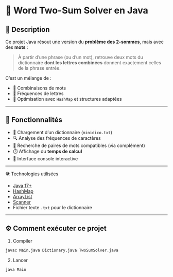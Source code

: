 # 🧠 Word Two-Sum Solver en Java


## 📝 Description

Ce projet Java résout une version du **problème des 2-sommes**, mais avec des **mots** :  
> À partir d’une phrase (ou d’un mot), retrouve deux mots du dictionnaire **dont les lettres combinées** donnent exactement celles de la phrase entrée.

C’est un mélange de :
- 🔡 Combinaisons de mots
- 🧮 Fréquences de lettres
- 🧪 Optimisation avec `HashMap` et structures adaptées

---

## 🚀 Fonctionnalités

- 📄 Chargement d’un dictionnaire (`minidico.txt`)
- 🔍 Analyse des fréquences de caractères
- 🔁 Recherche de paires de mots compatibles (via complément)
- ⏱️ Affichage du **temps de calcul**
- 💬 Interface console interactive

---

🛠️ Technologies utilisées

- [Java 17+](https://www.oracle.com/java/technologies/javase-downloads.html)
- [HashMap](https://docs.oracle.com/javase/8/docs/api/java/util/HashMap.html) 
- [ArrayList](https://docs.oracle.com/javase/8/docs/api/java/util/ArrayList.html)
- [Scanner](https://docs.oracle.com/javase/8/docs/api/java/util/Scanner.html) 
- Fichier texte `.txt` pour le dictionnaire

---
## ⚙️ Comment exécuter ce projet
1. Compiler
```bash
javac Main.java Dictionary.java TwoSumSolver.java
```
2. Lancer
```bash
java Main
```
